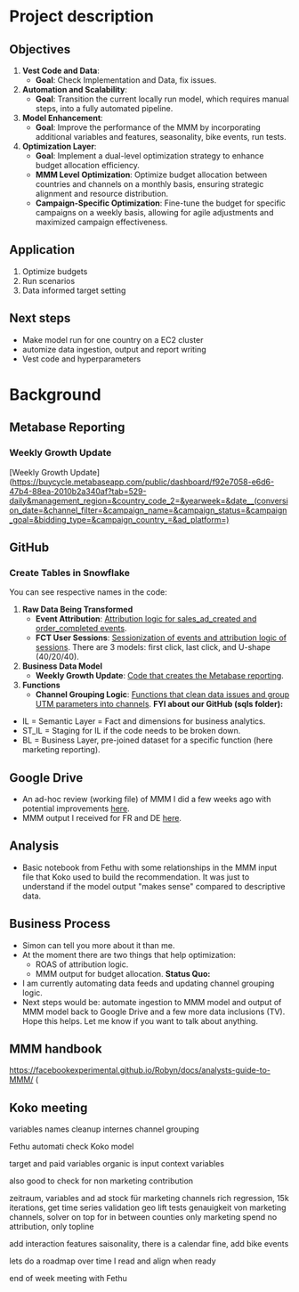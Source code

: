 # Project description
## Objectives
1. **Vest Code and Data**:
   - **Goal**: Check Implementation and Data, fix issues.
2. **Automation and Scalability**:
   - **Goal**: Transition the current locally run model, which requires manual steps, into a fully automated pipeline.
3. **Model Enhancement**:
   - **Goal**: Improve the performance of the MMM by incorporating additional variables and features, seasonality, bike events, run tests.
4. **Optimization Layer**:
   - **Goal**: Implement a dual-level optimization strategy to enhance budget allocation efficiency.
   - **MMM Level Optimization**: Optimize budget allocation between countries and channels on a monthly basis, ensuring strategic alignment and resource distribution.
   - **Campaign-Specific Optimization**: Fine-tune the budget for specific campaigns on a weekly basis, allowing for agile adjustments and maximized campaign effectiveness.

## Application

1. Optimize budgets
2. Run scenarios
3. Data informed target setting

## Next steps

* Make model run for one country on a EC2 cluster
* automize data ingestion, output and report writing
* Vest code and hyperparameters




# Background
## Metabase Reporting
### Weekly Growth Update
[Weekly Growth Update](https://buycycle.metabaseapp.com/public/dashboard/f92e7058-e6d6-47b4-88ea-2010b2a340af?tab=529-daily&management_region=&country_code_2=&yearweek=&date__(conversion_date=&channel_filter=&campaign_name=&campaign_status=&campaign_goal=&bidding_type=&campaign_country_=&ad_platform=)
## GitHub
### Create Tables in Snowflake
You can see respective names in the code:
1. **Raw Data Being Transformed**
   - **Event Attribution**: [Attribution logic for sales_ad_created and order_completed events](https://github.com/buycycle/data/blob/main/sqls/st_il/st_event_attribution.sql).
   - **FCT User Sessions**: [Sessionization of events and attribution logic of sessions](https://github.com/buycycle/data/blob/main/sqls/il/fct_user_sessions.sql).
   There are 3 models: first click, last click, and U-shape (40/20/40).
2. **Business Data Model**
   - **Weekly Growth Update**: [Code that creates the Metabase reporting](https://github.com/buycycle/data/blob/main/sqls/bl/report_weekly_growth_update.sql).
3. **Functions**
   - **Channel Grouping Logic**: [Functions that clean data issues and group UTM parameters into channels](https://github.com/buycycle/data/blob/main/sqls/functions.sql).
**FYI about our GitHub (sqls folder):**
- IL = Semantic Layer = Fact and dimensions for business analytics.
- ST_IL = Staging for IL if the code needs to be broken down.
- BL = Business Layer, pre-joined dataset for a specific function (here marketing reporting).
## Google Drive
- An ad-hoc review (working file) of MMM I did a few weeks ago with potential improvements [here](https://docs.google.com/spreadsheets/d/1mX1jJwlDOWa-unirtTVQLzWKKvJfjwda51koO2ZPeJU/edit?gid=3D0#gid=3D0).
- MMM output I received for FR and DE [here](https://drive.google.com/drive/folders/1ExB7ryRB2V0PCBHHvt6R8CaoXcEWx8xO?usp=3Dsharing).
## Analysis
- Basic notebook from Fethu with some relationships in the MMM input file that Koko used to build the recommendation. It was just to understand if the model output "makes sense" compared to descriptive data.
## Business Process
- Simon can tell you more about it than me.
- At the moment there are two things that help optimization:
  - ROAS of attribution logic.
  - MMM output for budget allocation.
**Status Quo:**
- I am currently automating data feeds and updating channel grouping logic.
- Next steps would be: automate ingestion to MMM model and output of MMM model back to Google Drive and a few more data inclusions (TV).
Hope this helps. Let me know if you want to talk about anything.
## MMM handbook
https://facebookexperimental.github.io/Robyn/docs/analysts-guide-to-MMM/ (


## Koko meeting
variables names cleanup
internes channel grouping

Fethu automati
check Koko model

target and paid variables
organic is input
context variables

also good to check for non marketing contribution

zeitraum, variables and ad stock für marketing channels
rich regression, 15k iterations, get time series validation
geo lift tests genauigkeit von marketing channels,
solver on top for in between counties
only marketing spend no attribution, only topline

add interaction features
saisonality, there is a calendar fine, add bike events



lets do a roadmap over time
I read and align when ready

end of week meeting with Fethu

